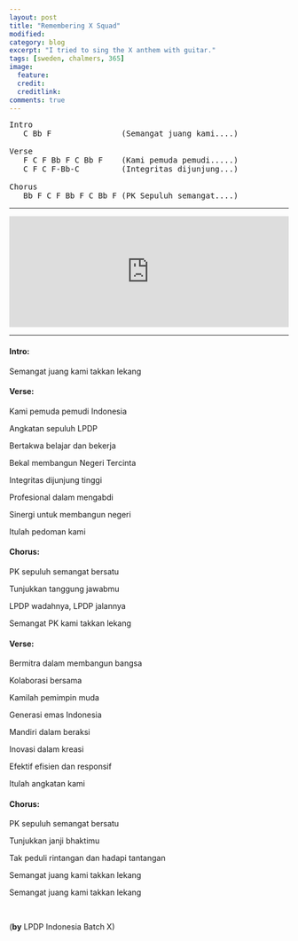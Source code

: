 ```yaml
---
layout: post
title: "Remembering X Squad"
modified:
category: blog
excerpt: "I tried to sing the X anthem with guitar."
tags: [sweden, chalmers, 365]
image:
  feature:
  credit:
  creditlink:
comments: true
---
```


<pre>
Intro
   C Bb F               (Semangat juang kami....)

Verse
   F C F Bb F C Bb F    (Kami pemuda pemudi.....)
   C F C F-Bb-C         (Integritas dijunjung...)

Chorus
   Bb F C F Bb F C Bb F (PK Sepuluh semangat....)
</pre>

----

<iframe width="100%" height="200" scrolling="no" frameborder="no" src="https://w.soundcloud.com/player/?url=https%3A//api.soundcloud.com/tracks/145596982&amp;auto_play=false&amp;hide_related=false&amp;show_comments=true&amp;show_user=true&amp;show_reposts=false&amp;visual=true"></iframe>

----

#### Intro:

Semangat juang kami takkan lekang

#### Verse:

Kami pemuda pemudi Indonesia

Angkatan sepuluh LPDP

Bertakwa belajar dan bekerja

Bekal membangun Negeri Tercinta

Integritas dijunjung tinggi

Profesional dalam mengabdi

Sinergi untuk membangun negeri

Itulah pedoman kami

#### Chorus:

PK sepuluh semangat bersatu

Tunjukkan tanggung jawabmu

LPDP wadahnya, LPDP jalannya

Semangat PK kami takkan lekang

#### Verse:

Bermitra dalam membangun bangsa

Kolaborasi bersama

Kamilah pemimpin muda

Generasi emas Indonesia

Mandiri dalam beraksi

Inovasi dalam kreasi

Efektif efisien dan responsif

Itulah angkatan kami

#### Chorus:

PK sepuluh semangat bersatu

Tunjukkan janji bhaktimu

Tak peduli rintangan dan hadapi tantangan

Semangat juang kami takkan lekang

Semangat juang kami takkan lekang

<br>

(**by** LPDP Indonesia Batch X)
